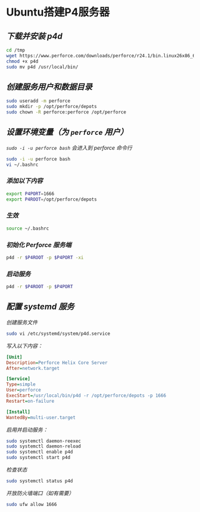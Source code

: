 # Ubuntu搭建P4服务器


## ***下载并安装 p4d***

```bash
cd /tmp
wget https://www.perforce.com/downloads/perforce/r24.1/bin.linux26x86_64/p4d
chmod +x p4d
sudo mv p4d /usr/local/bin/
```

## ***创建服务用户和数据目录***

```bash
sudo useradd -m perforce
sudo mkdir -p /opt/perforce/depots
sudo chown -R perforce:perforce /opt/perforce
```

## ***设置环境变量（为 `perforce` 用户）***

*`sudo -i -u perforce bash` 会进入到 perforce 命令行*

```bash
sudo -i -u perforce bash
vi ~/.bashrc
```

### ***添加以下内容***

```bash
export P4PORT=1666
export P4ROOT=/opt/perforce/depots
```

### ***生效***

```bash
source ~/.bashrc
```

### ***初始化 Perforce 服务端***

```bash
p4d -r $P4ROOT -p $P4PORT -xi
```

### ***启动服务***

```bash
p4d -r $P4ROOT -p $P4PORT
```

## ***配置 systemd 服务***

*创建服务文件*

```bash
sudo vi /etc/systemd/system/p4d.service
```

*写入以下内容：*

```ini
[Unit]
Description=Perforce Helix Core Server
After=network.target

[Service]
Type=simple
User=perforce
ExecStart=/usr/local/bin/p4d -r /opt/perforce/depots -p 1666
Restart=on-failure

[Install]
WantedBy=multi-user.target
```

*启用并启动服务：*

```bash
sudo systemctl daemon-reexec
sudo systemctl daemon-reload
sudo systemctl enable p4d
sudo systemctl start p4d
```

*检查状态*

```bash
sudo systemctl status p4d
```

*开放防火墙端口（如有需要）*

```bash
sudo ufw allow 1666
```


